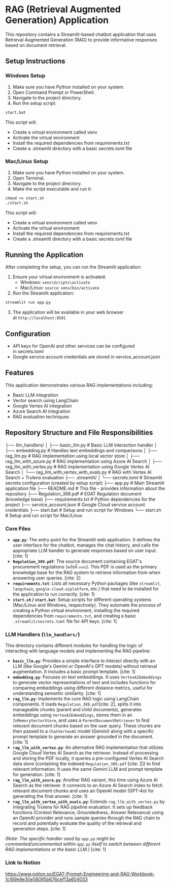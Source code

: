 # **RAG (Retrieval Augmented Generation) Application**

This repository contains a Streamlit-based chatbot application that uses Retrieval Augmented Generation (RAG) to provide informative responses based on document retrieval.

## **Setup Instructions**

### **Windows Setup**

1. Make sure you have Python installed on your system.
2. Open Command Prompt or PowerShell.
3. Navigate to the project directory.
4. Run the setup script:

```bash
start.bat
```

This script will:

- Create a virtual environment called venv
- Activate the virtual environment
- Install the required dependencies from requirements.txt
- Create a .streamlit directory with a basic secrets.toml file

### **Mac/Linux Setup**

1. Make sure you have Python installed on your system.
2. Open Terminal.
3. Navigate to the project directory.
4. Make the script executable and run it:

```bash
chmod +x start.sh
./start.sh
```

This script will:

- Create a virtual environment called venv
- Activate the virtual environment
- Install the required dependencies from requirements.txt
- Create a .streamlit directory with a basic secrets.toml file

## **Running the Application**

After completing the setup, you can run the Streamlit application:

1. Ensure your virtual environment is activated:
    - Windows: `venv\Scripts\activate`
    - Mac/Linux: `source venv/bin/activate`
2. Run the Streamlit application:

```bash
streamlit run app.py
```
3. The application will be available in your web browser at `http://localhost:8501`

## **Configuration**

- API keys for OpenAI and other services can be configured in secrets.toml
- Google service account credentials are stored in service_account.json

## **Features**

This application demonstrates various RAG implementations including:

- Basic LLM integration
- Vector search using LangChain
- Google Vertex AI integration
- Azure Search AI integration
- RAG evaluation techniques

## Repository Structure and File Responsibilities
├── llm_handlers/
│   ├── basic_llm.py             # Basic LLM interaction handler
│   ├── embedding.py             # Handles text embeddings and comparisons
│   ├── rag_llm.py               # RAG implementation using local vector store
│   ├── rag_llm_with_azure.py    # RAG implementation using Azure AI Search
│   ├── rag_llm_with_vertex.py   # RAG implementation using Google Vertex AI Search
│   └── rag_llm_with_vertex_with_evals.py # RAG with Vertex AI Search + Trulens evaluation
├── .streamlit/
│   └── secrets.toml             # Streamlit secrets configuration (created by setup script)
├── app.py                       # Main Streamlit application file
├── README.md                    # This file - provides information about the repository
├── Regulation_389.pdf           # EGAT Regulation document (knowledge base) 
├── requirements.txt             # Python dependencies for the project 
├── service_account.json         # Google Cloud service account credentials 
├── start.bat                    # Setup and run script for Windows 
└── start.sh                     # Setup and run script for Mac/Linux 

### Core Files

* **`app.py`**: The entry point for the Streamlit web application. It defines the user interface for the chatbot, manages the chat history, and calls the appropriate LLM handler to generate responses based on user input. [cite: 1]
* **`Regulation_389.pdf`**: The source document containing EGAT's procurement regulations (ฉบับที่ ๓๘๙). This PDF is used as the primary knowledge base for the RAG system to retrieve information from when answering user queries. [cite: 2]
* **`requirements.txt`**: Lists all necessary Python packages (like `streamlit`, `langchain`, `google-cloud-aiplatform`, etc.) that need to be installed for the application to run correctly. [cite: 1]
* **`start.sh` / `start.bat`**: Setup scripts for different operating systems (Mac/Linux and Windows, respectively). They automate the process of creating a Python virtual environment, installing the required dependencies from `requirements.txt`, and creating a basic `.streamlit/secrets.toml` file for API keys. [cite: 1]

### LLM Handlers (`llm_handlers/`)

This directory contains different modules for handling the logic of interacting with language models and implementing the RAG pipeline:

* **`basic_llm.py`**: Provides a simple interface to interact directly with an LLM (like Google's Gemini or OpenAI's GPT models) without retrieval augmentation. It includes a basic prompt template. [cite: 1]
* **`embedding.py`**: Focuses on text embeddings. It uses `VertexAIEmbeddings` to generate vector representations of text and includes functions for comparing embeddings using different distance metrics, useful for understanding semantic similarity. [cite: 1]
* **`rag_llm.py`**: Implements the core RAG logic using LangChain components. It loads `Regulation_389.pdf`[cite: 2], splits it into manageable chunks (parent and child documents), generates embeddings using `VertexAIEmbeddings`, stores them in an `InMemoryVectorStore`, and uses a `ParentDocumentRetriever` to find relevant document chunks based on the user query. These chunks are then passed to a `ChatVertexAI` model (Gemini) along with a specific prompt template to generate an answer grounded in the document. [cite: 1]
* **`rag_llm_with_vertex.py`**: An alternative RAG implementation that utilizes Google Cloud Vertex AI Search as the retriever. Instead of processing and storing the PDF locally, it queries a pre-configured Vertex AI Search data store (containing the indexed `Regulation_389.pdf` [cite: 2]) to find relevant information. It uses the same Gemini LLM and prompt template for generation. [cite: 1]
* **`rag_llm_with_azure.py`**: Another RAG variant, this time using Azure AI Search as the retriever. It connects to an Azure AI Search index to fetch relevant document chunks and uses an OpenAI model (GPT-4o) for generating the final answer. [cite: 1]
* **`rag_llm_with_vertex_with_evals.py`**: Extends `rag_llm_with_vertex.py` by integrating Trulens for RAG pipeline evaluation. It sets up feedback functions (Context Relevance, Groundedness, Answer Relevance) using an OpenAI provider and runs sample queries through the RAG chain to record and potentially evaluate the quality of the retrieval and generation steps. [cite: 1]

*(Note: The specific handler used by `app.py` might be commented/uncommented within `app.py` itself to switch between different RAG implementations or the basic LLM.)* [cite: 1]

### Link to Notion
https://www.notion.so/EGAT-Prompt-Engineering-and-RAG-Workbook-1c169e9e30e58095b676cef13a604033
